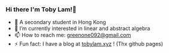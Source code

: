 ### Hi there I'm Toby Lam!👋

- 🏫 A secondary student in Hong Kong
- 🌱 I’m currently interested in linear and abstract algebra
- 📫 How to reach me: greenone092@gmail.com 
- ⚡ Fun fact: I have a blog at [tobylam.xyz](https://www.tobylam.xyz/) ! (Thx github pages)
